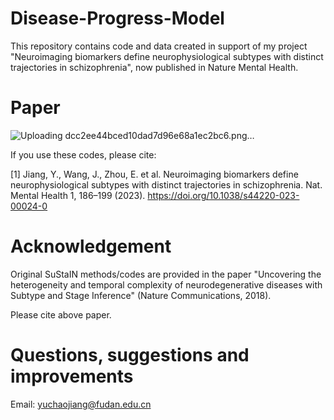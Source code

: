 # Disease-Progress-Model
This repository contains code and data created in support of my project "Neuroimaging biomarkers define neurophysiological subtypes with distinct trajectories in schizophrenia", now published in Nature Mental Health. 


# Paper
![Uploading dcc2ee44bced10dad7d96e68a1ec2bc6.png…]()


If you use these codes, please cite: 

[1] Jiang, Y., Wang, J., Zhou, E. et al. Neuroimaging biomarkers define neurophysiological subtypes with distinct trajectories in schizophrenia. Nat. Mental Health 1, 186–199 (2023). https://doi.org/10.1038/s44220-023-00024-0 



# Acknowledgement

Original SuStaIN methods/codes are provided in the paper "Uncovering the heterogeneity and temporal complexity of neurodegenerative diseases with Subtype and Stage Inference" (Nature Communications, 2018).

Please cite above paper.

# Questions, suggestions and improvements

Email: yuchaojiang@fudan.edu.cn



